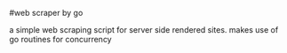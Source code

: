 #web scraper by go

a simple web scraping script for server side rendered sites. makes use of go routines for concurrency

